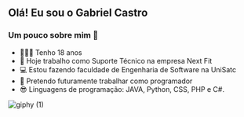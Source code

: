 ## Olá! Eu sou o Gabriel Castro

###  Um pouco sobre mim 👦
- 🙋🏻‍♂️ Tenho 18 anos
- 🔭 Hoje trabalho como Suporte Técnico na empresa Next Fit
- 💻 Estou fazendo faculdade de Engenharia de Software na UniSatc
- 🧐 Pretendo futuramente trabalhar como programador
- 😎 Linguagens de programação: JAVA, Python, CSS, PHP e C#.

![giphy (1)](https://user-images.githubusercontent.com/110572481/182738002-e046ab6b-075f-496d-8b63-6603609ba3c9.gif)
